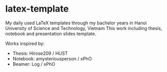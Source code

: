 # latex-template
My daily used LaTeX templates through my bachelor years in Hanoi University of Science and Technology, Vietnam
This work including thesis, notebook and presentation slides template.

Works inspired by:
- Thesis: Hirose209 / HUST
- Notebook: amysteriousperson / xPhO
- Beamer: Log / xPhO
